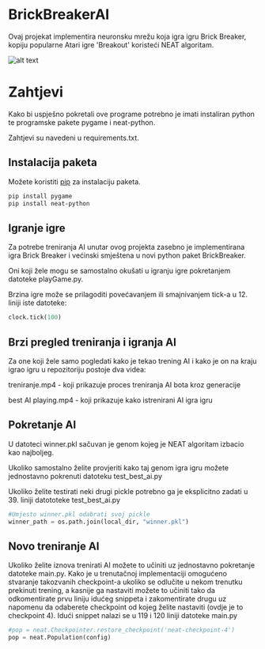 # BrickBreakerAI

Ovaj projekat implementira neuronsku mrežu koja igra igru Brick Breaker, kopiju popularne
Atari igre 'Breakout' koristeći NEAT algoritam.

![alt text](https://raw.githubusercontent.com/[username]/[reponame]/[branch]/Videos/bricks.jpg)


# Zahtjevi

Kako bi uspješno pokretali ove programe potrebno je imati instaliran python 
te programske pakete pygame i neat-python.

Zahtjevi su navedeni u requirements.txt.


## Instalacija paketa

Možete koristiti [pip](https://pip.pypa.io/en/stable/) za instalaciju paketa.

```bash
pip install pygame
pip install neat-python

```

## Igranje igre

Za potrebe treniranja AI unutar ovog projekta zasebno je implementirana igra Brick Breaker i
većinski smještena u novi python paket BrickBreaker.

Oni koji žele mogu se samostalno okušati u igranju igre pokretanjem datoteke playGame.py.

Brzina igre može se prilagoditi povećavanjem ili smajnivanjem tick-a u 12. liniji iste datoteke:
```python
clock.tick(100)
```

## Brzi pregled treniranja i igranja AI

Za one koji žele samo pogledati kako je tekao trening AI i kako je on na kraju 
igrao igru u repozitoriju postoje dva videa:

treniranje.mp4 - koji prikazuje proces treniranja AI bota kroz generacije

best AI playing.mp4 - koji prikazuje kako istrenirani AI igra igru

## Pokretanje AI 

U datoteci winner.pkl sačuvan je genom kojeg je NEAT algoritam izbacio kao najboljeg.

Ukoliko samostalno želite provjeriti kako taj genom igra igru možete jednostavno pokrenuti 
datoteku test_best_ai.py 

Ukoliko želite testirati neki drugi pickle potrebno ga je eksplicitno zadati u 39. liniji datototeke test_best_ai.py

```python
#Umjesto winner.pkl odabrati svoj pickle
winner_path = os.path.join(local_dir, "winner.pkl")
```

## Novo treniranje AI

Ukoliko želite iznova trenirati AI možete to učiniti uz jednostavno pokretanje datoteke
main.py. Kako je u trenutačnoj implementaciji omogućeno stvaranje takozvanih checkpoint-a
ukoliko se odlučite u nekom trenutku prekinuti trening, a kasnije ga nastaviti možete to učiniti tako da odkomentirate prvu liniju
idućeg snippeta i zakomentirate drugu uz napomenu da odaberete checkpoint od kojeg želite nastaviti (ovdje je to checkpoint 4).
Idući snippet nalazi se u 119 i 120 liniji datoteke main.py

```python
#pop = neat.Checkpointer.restore_checkpoint('neat-checkpoint-4')
pop = neat.Population(config)
```
